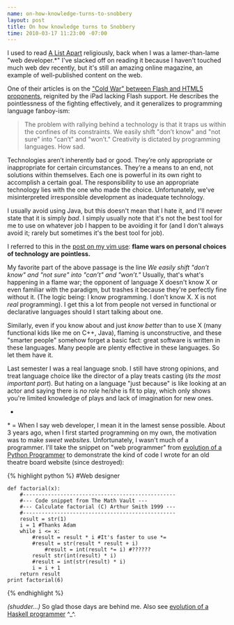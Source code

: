 ```yaml
--- 
name: on-how-knowledge-turns-to-snobbery
layout: post
title: On how knowledge turns to Snobbery
time: 2010-03-17 11:23:00 -07:00
---
```

I used to read [A List Apart][1] religiously, back when I was a lamer-than-lame 
"web developer.\*"  I've slacked off on reading it because I haven't
touched much web dev recently, but it's still an amazing online magazine, an
example of well-published content on the web.

One of their articles is on the ["Cold War" between Flash and HTML5
proponents][2], reignited by the iPad lacking Flash support. He describes the
pointlessness of the fighting effectively, and it generalizes to programming
language fanboy-ism:

> The problem with rallying behind a technology is that it traps us within the
> confines of its constraints. We easily shift "don’t know" and "not sure" into
> "can’t" and "won’t." Creativity is dictated by programming languages. How sad.

Technologies aren’t inherently bad or good. They’re only appropriate or
inappropriate for certain circumstances. They’re a means to an end, not
solutions within themselves. Each one is powerful in its own right to
accomplish a certain goal. The responsibility to use an appropriate technology
lies with the one who made the choice. Unfortunately, we’ve misinterpreted
irresponsible development as inadequate technology.

I usually avoid using Java, but this doesn't mean that I hate it, and I'll
never state that it is simply _bad_. I simply usually note that it's not the
best tool for me to use on whatever job I happen to be avoiding it for (and I
don't always avoid it; rarely but sometimes it's the best tool for job).

I referred to this in the [post on my vim use][3]: **flame wars on personal
choices of technology are pointless.**

My favorite part of the above passage is the line _We easily shift "don’t
know" and "not sure" into "can’t" and "won’t."_ Usually, that's what's
happening in a flame war; the opponent of language X doesn't know X or even
familiar with the paradigm, but trashes it because they're perfectly fine
without it. (The logic being: I know programming. I don't know X. X is not
_real_ programming). I get this a lot from people not versed in functional or
declarative languages should I start talking about one.

Similarly, even if you know about and just _know better_ than to use X (many
functional kids like me on C++, Java), flaming is unconstructive, and these
"smarter people" somehow forget a basic fact: great software is written in
these languages. Many people are plenty effective in these languages. So let
them have it.

Last semester I was a real language snob. I still have strong opinions, and
treat language choice like the director of a play treats casting (_its the
most important part_). But hating on a language "just because" is like looking
at an actor and saying there is _no role_ he/she is fit to play, which only
shows you're limited knowledge of plays and lack of imagination for new ones.

-

\* = When I say web developer, I mean it in the lamest sense possible. About 3
years ago, when I first started programming on my own, the motivation was to
make _sweet websites_. Unfortunately, I wasn't much of a programmer. I'll take
the snippet on "web programmer" from [evolution of a Python Programmer][4] to
demonstrate the kind of code I wrote for an old theatre board website (since
destroyed):

{% highlight python %}
    #Web designer

    def factorial(x):
        #-------------------------------------------------
        #--- Code snippet from The Math Vault ---
        #--- Calculate factorial (C) Arthur Smith 1999 ---
        #-------------------------------------------------
        result = str(1)
        i = 1 #Thanks Adam
        while i <= x:
            #result = result * i #It's faster to use *=
            #result = str(result * result + i)
                #result = int(result *= i) #??????
            result str(int(result) * i)
            #result = int(str(result) * i)
            i = i + 1
        return result
    print factorial(6)
{% endhighlight %}

_(shudder...)_ So glad those days are behind me. Also see [evolution of a
Haskell programmer][5] ^_^.


   [1]: http://www.alistapart.com
   [2]: http://www.alistapart.com/articles/flashstandards/
   [3]: http://www.morepaul.com/2010/02/hiatus-and-voyage-of-vim.html
   [4]: http://gist.github.com/289467
   [5]: http://www.willamette.edu/~fruehr/haskell/evolution.html
